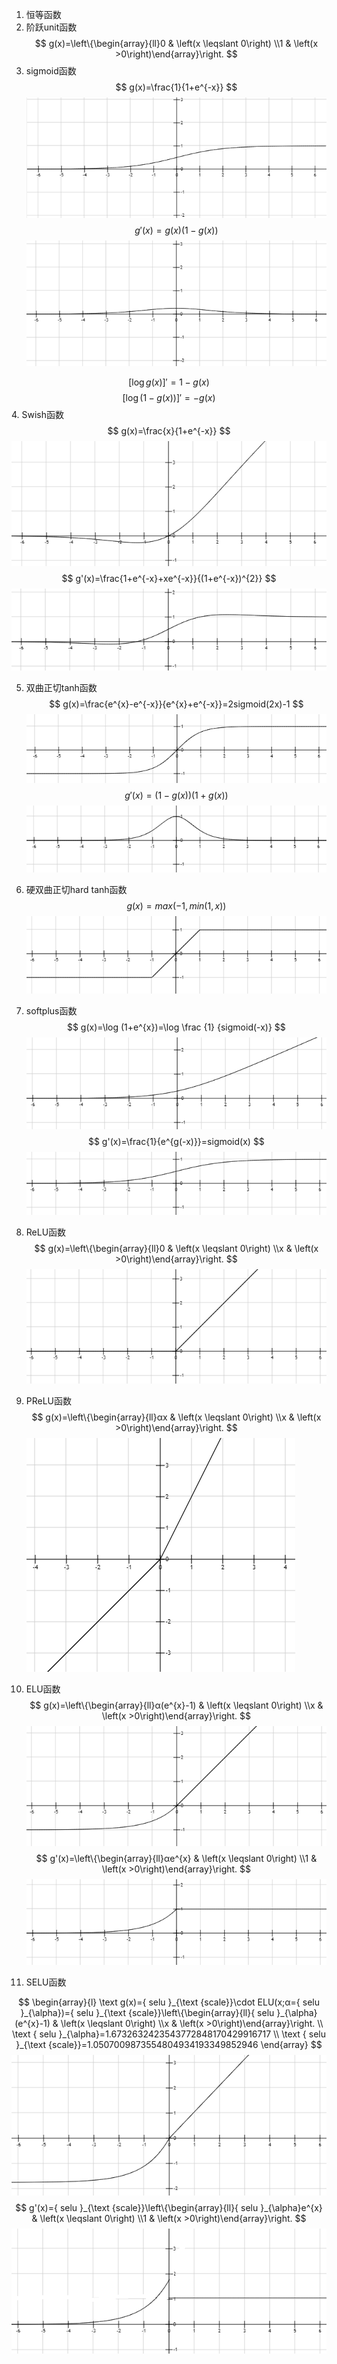 1. 恒等函数
2. 阶跃unit函数
$$
g(x)=\left\{\begin{array}{ll}0 & \left(x \leqslant 0\right) \\1 & \left(x >0\right)\end{array}\right.
$$
3. sigmoid函数
$$
g(x)=\frac{1}{1+e^{-x}}
$$
![1587699555759](激活函数.assets/1.png)
$$
g'(x)=g(x)(1-g(x))
$$
![1587699848781](激活函数.assets/2.png)

$$
[\log g(x)]'=1-g(x)
$$
$$
[\log (1-g(x))]'=-g(x)
$$
4. Swish函数
$$
g(x)=\frac{x}{1+e^{-x}}
$$
![1587699907990](激活函数.assets/3.png)
$$
g'(x)=\frac{1+e^{-x}+xe^{-x}}{(1+e^{-x})^{2}}
$$
![1587700091968](激活函数.assets/4.png)

5. 双曲正切tanh函数
$$
g(x)=\frac{e^{x}-e^{-x}}{e^{x}+e^{-x}}=2sigmoid(2x)-1
$$
![1587700246069](激活函数.assets/5.png)
$$
g'(x)=(1-g(x))(1+g(x))
$$
![1587700418218](激活函数.assets/6.png)

6. 硬双曲正切hard tanh函数
$$
g(x) = max( -1, min(1, x))
$$
![1587700503246](激活函数.assets/7.png)

7. softplus函数
$$
g(x)=\log (1+e^{x})=\log \frac {1} {sigmoid(-x)}
$$
![1587700543698](激活函数.assets/8.png)
$$
g'(x)=\frac{1}{e^{g(-x)}}=sigmoid(x)
$$
![1587700642326](激活函数.assets/9.png)

8. ReLU函数
$$
g(x)=\left\{\begin{array}{ll}0 & \left(x \leqslant 0\right) \\x & \left(x >0\right)\end{array}\right.
$$
![1587700790085](激活函数.assets/10.png)
9. PReLU函数
$$
g(x)=\left\{\begin{array}{ll}αx & \left(x \leqslant 0\right) \\x & \left(x >0\right)\end{array}\right.
$$
![1587700856986](激活函数.assets/11.png)
10. ELU函数
$$
g(x)=\left\{\begin{array}{ll}α(e^{x}-1) & \left(x \leqslant 0\right) \\x & \left(x >0\right)\end{array}\right.
$$
![1587701592726](激活函数.assets/12.png)
$$
g'(x)=\left\{\begin{array}{ll}αe^{x} & \left(x \leqslant 0\right) \\1 & \left(x >0\right)\end{array}\right.
$$
![1587701812163](激活函数.assets/13.png)
11. SELU函数

$$
\begin{array}{l}
\text g(x)={ selu }_{\text {scale}}\cdot ELU(x;α={ selu }_{\alpha})={ selu }_{\text {scale}}\left\{\begin{array}{ll}{ selu }_{\alpha}(e^{x}-1) & \left(x \leqslant 0\right) \\x & \left(x >0\right)\end{array}\right. \\
\text { selu }_{\alpha}=1.6732632423543772848170429916717 \\
\text { selu }_{\text {scale}}=1.0507009873554804934193349852946
\end{array}
$$
![1587702245330](激活函数.assets/14.png)
$$
g'(x)={ selu }_{\text {scale}}\left\{\begin{array}{ll}{ selu }_{\alpha}e^{x} & \left(x \leqslant 0\right) \\1 & \left(x >0\right)\end{array}\right.
$$
![QQ图片20200424122859](激活函数.assets/15.png)